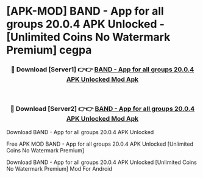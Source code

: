 # [APK-MOD] BAND - App for all groups 20.0.4 APK Unlocked - [Unlimited Coins No Watermark Premium] cegpa



<div align="center">
<h3>🔴 Download [Server1] 👉👉 <a href="https://momento.my/?title=BAND_-_App_for_all_groups_20.0.4_APK_Unlocked">BAND - App for all groups 20.0.4 APK Unlocked Mod Apk</a></h3><br>

<h3>🔴 Download [Server2] 👉👉 <a href="https://momento.my/?title=BAND_-_App_for_all_groups_20.0.4_APK_Unlocked">BAND - App for all groups 20.0.4 APK Unlocked Mod Apk</a></h3>
</div>



Download BAND - App for all groups 20.0.4 APK Unlocked 

Free APK MOD BAND - App for all groups 20.0.4 APK Unlocked [Unlimited Coins No Watermark Premium]

Download BAND - App for all groups 20.0.4 APK Unlocked [Unlimited Coins No Watermark Premium] Mod For Android
